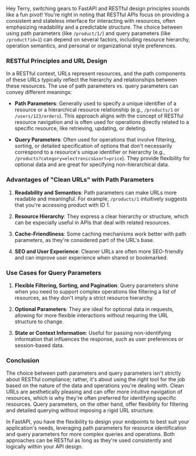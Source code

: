 Hey Terry, switching gears to FastAPI and RESTful design principles sounds like a fun pivot! You're right in noting that RESTful APIs focus on providing a consistent and stateless interface for interacting with resources, often emphasizing readability and a predictable structure. The choice between using path parameters (like `/product/1/`) and query parameters (like `/product?id=1`) can depend on several factors, including resource hierarchy, operation semantics, and personal or organizational style preferences.

### RESTful Principles and URL Design

In a RESTful context, URLs represent resources, and the path components of these URLs typically reflect the hierarchy and relationships between these resources. The use of path parameters vs. query parameters can convey different meanings:

- **Path Parameters**: Generally used to specify a unique identifier of a resource or a hierarchical resource relationship (e.g., `/products/1` or `/users/123/orders`). This approach aligns with the concept of RESTful resource navigation and is often used for operations directly related to a specific resource, like retrieving, updating, or deleting.

- **Query Parameters**: Often used for operations that involve filtering, sorting, or detailed specification of options that don't necessarily correspond to a resource's unique identifier or hierarchy (e.g., `/products?category=electronics&sort=price`). They provide flexibility for optional data and are great for specifying non-hierarchical data.

### Advantages of "Clean URLs" with Path Parameters

1. **Readability and Semantics**: Path parameters can make URLs more readable and meaningful. For example, `/products/1` intuitively suggests that you're accessing product with ID 1.

2. **Resource Hierarchy**: They express a clear hierarchy or structure, which can be especially useful in APIs that deal with related resources.

3. **Cache-Friendliness**: Some caching mechanisms work better with path parameters, as they're considered part of the URL's base.

4. **SEO and User Experience**: Cleaner URLs are often more SEO-friendly and can improve user experience when shared or bookmarked.

### Use Cases for Query Parameters

1. **Flexible Filtering, Sorting, and Pagination**: Query parameters shine when you need to support complex operations like filtering a list of resources, as they don't imply a strict resource hierarchy.

2. **Optional Parameters**: They are ideal for optional data in requests, allowing for more flexible interactions without requiring the URL structure to change.

3. **State or Context Information**: Useful for passing non-identifying information that influences the response, such as user preferences or session-based data.

### Conclusion

The choice between path parameters and query parameters isn't strictly about RESTful compliance; rather, it's about using the right tool for the job based on the nature of the data and operations you're dealing with. Clean URLs are aesthetically pleasing and can offer more intuitive navigation of resources, which is why they're often preferred for identifying specific resources. Query parameters, on the other hand, offer flexibility for filtering and detailed querying without imposing a rigid URL structure.

In FastAPI, you have the flexibility to design your endpoints to best suit your application's needs, leveraging path parameters for resource identification and query parameters for more complex queries and operations. Both approaches can be RESTful as long as they're used consistently and logically within your API design.
